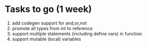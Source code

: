# Tasks to go (1 week)
1. add codegen support for and,or,not
2. promote all types from int to reference
3. support multiple statements (including define vars) in function
4. support mutable (local) variables
